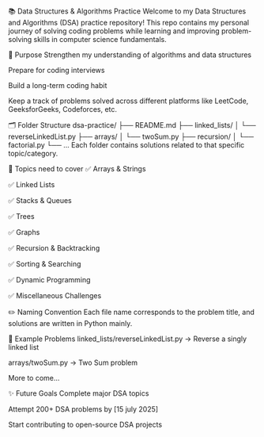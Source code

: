 📚 Data Structures & Algorithms Practice
Welcome to my Data Structures and Algorithms (DSA) practice repository!
This repo contains my personal journey of solving coding problems while learning and improving problem-solving skills in computer science fundamentals.

🚀 Purpose
Strengthen my understanding of algorithms and data structures

Prepare for coding interviews

Build a long-term coding habit

Keep a track of problems solved across different platforms like LeetCode, GeeksforGeeks, Codeforces, etc.

🗂️ Folder Structure
dsa-practice/
├── README.md
├── linked_lists/
│   └── reverseLinkedList.py
├── arrays/
│   └── twoSum.py
├── recursion/
│   └── factorial.py
└── ...
Each folder contains solutions related to that specific topic/category.

📌 Topics need to cover
✅ Arrays & Strings

✅ Linked Lists

✅ Stacks & Queues

✅ Trees

✅ Graphs

✅ Recursion & Backtracking

✅ Sorting & Searching

✅ Dynamic Programming

✅ Miscellaneous Challenges

✏️ Naming Convention
Each file name corresponds to the problem title, and solutions are written in Python mainly.

🧩 Example Problems
linked_lists/reverseLinkedList.py → Reverse a singly linked list

arrays/twoSum.py → Two Sum problem

More to come...

✨ Future Goals
Complete major DSA topics

Attempt 200+ DSA problems by [15 july 2025]

Start contributing to open-source DSA projects

